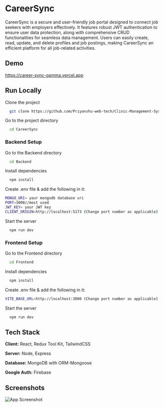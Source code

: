 
# CareerSync

CareerSync is a secure and user-friendly job portal designed to connect job seekers with employers effectively. It features robust JWT authentication to ensure user data protection, along with comprehensive CRUD functionalities for seamless data management. Users can easily create, read, update, and delete profiles and job postings, making CareerSync an efficient platform for all job-related activities.


## Demo

https://career-sync-gamma.vercel.app
## Run Locally

Clone the project

```bash
  git clone https://github.com/Priyanshu-web-tech/Clinic-Management-System.git
```

Go to the project directory

```bash
  cd CareerSync
```
### Backend Setup

Go to the Backend directory

```bash
  cd Backend
```

Install dependencies

```bash
  npm install
```

Create .env file & add the following in it:

```bash
MONGO_URI= your mongodb database uri
PORT=3000//most used
JWT_KEY= your JWT key
CLIENT_ORIGIN=http://localhost:5173 (Change port number as applicable)
```

Start the server

```bash
  npm run dev
```
### Frontend Setup

Go to the Frontend directory

```bash
  cd Frontend
```

Install dependencies

```bash
  npm install
```

Create .env file & add the following in it:

```bash
VITE_BASE_URL=http://localhost:3000 (Change port number as applicable)
```

Start the server

```bash
  npm run dev
```


## Tech Stack

**Client:** React, Redux Tool Kit, TailwindCSS

**Server:** Node, Express

**Database:** MongoDB with ORM-Mongoose

**Google Auth:** Firebase


## Screenshots

![App Screenshot](https://ik.imagekit.io/pz4meracm/CareerSync.png?updatedAt=1716622827453)

